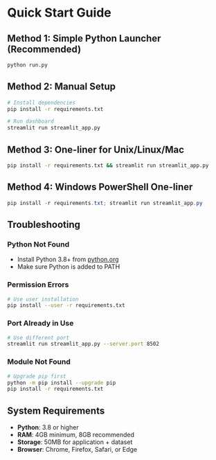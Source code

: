 # Quick Start Guide

## Method 1: Simple Python Launcher (Recommended)
```bash
python run.py
```

## Method 2: Manual Setup
```bash
# Install dependencies
pip install -r requirements.txt

# Run dashboard
streamlit run streamlit_app.py
```

## Method 3: One-liner for Unix/Linux/Mac
```bash
pip install -r requirements.txt && streamlit run streamlit_app.py
```

## Method 4: Windows PowerShell One-liner
```powershell
pip install -r requirements.txt; streamlit run streamlit_app.py
```

## Troubleshooting

### Python Not Found
- Install Python 3.8+ from [python.org](https://python.org)
- Make sure Python is added to PATH

### Permission Errors
```bash
# Use user installation
pip install --user -r requirements.txt
```

### Port Already in Use
```bash
# Use different port
streamlit run streamlit_app.py --server.port 8502
```

### Module Not Found
```bash
# Upgrade pip first
python -m pip install --upgrade pip
pip install -r requirements.txt
```

## System Requirements
- **Python**: 3.8 or higher
- **RAM**: 4GB minimum, 8GB recommended
- **Storage**: 50MB for application + dataset
- **Browser**: Chrome, Firefox, Safari, or Edge